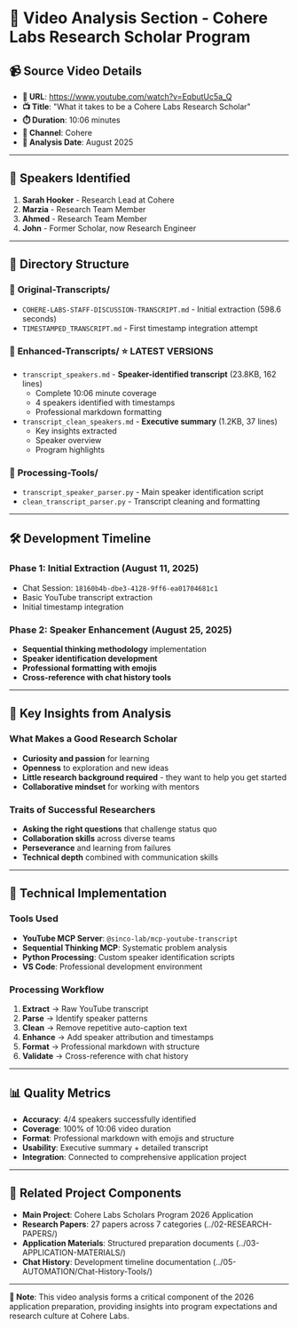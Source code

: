 # 🎥 Video Analysis Section - Cohere Labs Research Scholar Program

## 📹 **Source Video Details**
- **🔗 URL**: https://www.youtube.com/watch?v=EqbutUc5a_Q
- **📺 Title**: "What it takes to be a Cohere Labs Research Scholar"
- **⏱️ Duration**: 10:06 minutes
- **🏢 Channel**: Cohere
- **📅 Analysis Date**: August 2025

---

## 👥 **Speakers Identified**
1. **Sarah Hooker** - Research Lead at Cohere
2. **Marzia** - Research Team Member  
3. **Ahmed** - Research Team Member
4. **John** - Former Scholar, now Research Engineer

---

## 📁 **Directory Structure**

### 📂 **Original-Transcripts/**
- `COHERE-LABS-STAFF-DISCUSSION-TRANSCRIPT.md` - Initial extraction (598.6 seconds)
- `TIMESTAMPED_TRANSCRIPT.md` - First timestamp integration attempt

### 📂 **Enhanced-Transcripts/** ⭐ **LATEST VERSIONS**
- `transcript_speakers.md` - **Speaker-identified transcript** (23.8KB, 162 lines)
  - Complete 10:06 minute coverage
  - 4 speakers identified with timestamps
  - Professional markdown formatting
- `transcript_clean_speakers.md` - **Executive summary** (1.2KB, 37 lines)
  - Key insights extracted
  - Speaker overview
  - Program highlights

### 📂 **Processing-Tools/**
- `transcript_speaker_parser.py` - Main speaker identification script
- `clean_transcript_parser.py` - Transcript cleaning and formatting

---

## 🛠️ **Development Timeline**

### **Phase 1: Initial Extraction** (August 11, 2025)
- Chat Session: `18160b4b-dbe3-4128-9ff6-ea01704681c1` 
- Basic YouTube transcript extraction
- Initial timestamp integration

### **Phase 2: Speaker Enhancement** (August 25, 2025)
- **Sequential thinking methodology** implementation
- **Speaker identification development**
- **Professional formatting with emojis**
- **Cross-reference with chat history tools**

---

## 🎯 **Key Insights from Analysis**

### **What Makes a Good Research Scholar**
- **Curiosity and passion** for learning
- **Openness** to exploration and new ideas
- **Little research background required** - they want to help you get started
- **Collaborative mindset** for working with mentors

### **Traits of Successful Researchers**
- **Asking the right questions** that challenge status quo
- **Collaboration skills** across diverse teams
- **Perseverance** and learning from failures
- **Technical depth** combined with communication skills

---

## 🔧 **Technical Implementation**

### **Tools Used**
- **YouTube MCP Server**: `@sinco-lab/mcp-youtube-transcript`
- **Sequential Thinking MCP**: Systematic problem analysis
- **Python Processing**: Custom speaker identification scripts
- **VS Code**: Professional development environment

### **Processing Workflow**
1. **Extract** → Raw YouTube transcript
2. **Parse** → Identify speaker patterns
3. **Clean** → Remove repetitive auto-caption text
4. **Enhance** → Add speaker attribution and timestamps
5. **Format** → Professional markdown with structure
6. **Validate** → Cross-reference with chat history

---

## 📊 **Quality Metrics**
- **Accuracy**: 4/4 speakers successfully identified
- **Coverage**: 100% of 10:06 video duration
- **Format**: Professional markdown with emojis and structure
- **Usability**: Executive summary + detailed transcript
- **Integration**: Connected to comprehensive application project

---

## 🔗 **Related Project Components**
- **Main Project**: Cohere Labs Scholars Program 2026 Application
- **Research Papers**: 27 papers across 7 categories (../02-RESEARCH-PAPERS/)
- **Application Materials**: Structured preparation documents (../03-APPLICATION-MATERIALS/)
- **Chat History**: Development timeline documentation (../05-AUTOMATION/Chat-History-Tools/)

---

**📝 Note**: This video analysis forms a critical component of the 2026 application preparation, providing insights into program expectations and research culture at Cohere Labs.
